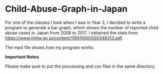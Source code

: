 # Child-Abuse-Graph-in-Japan
For one of the classes I took when I was in Year 3, I decided to write a program to generate a bar graph, which shows the number of reported child abuse cases in Japan from 2008 to 2017. I obtained the stats from https://www.mhlw.go.jp/content/11901000/000348313.pdf.

The mp4 file shows how my program works. 

**Important Notes**

Please make sure to put the processing and csv files in the same directory. 
